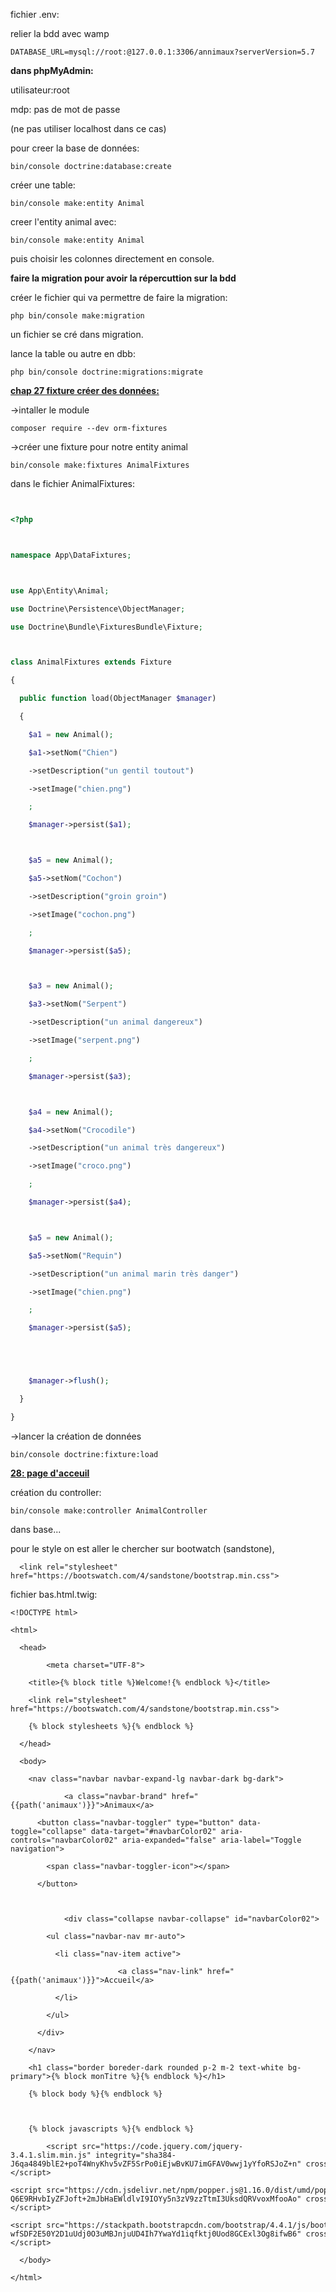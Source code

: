 

fichier .env:

relier la bdd avec wamp

```
DATABASE_URL=mysql://root:@127.0.0.1:3306/annimaux?serverVersion=5.7
```

**dans phpMyAdmin:**

utilisateur:root

mdp: pas de mot de passe

(ne pas utiliser localhost dans ce cas)

pour creer la base de données:

```
bin/console doctrine:database:create
```



créer une table:

```
bin/console make:entity Animal
```

creer l'entity animal avec:

```
bin/console make:entity Animal
```

puis choisir les colonnes directement en console.



**faire la migration pour avoir la répercuttion sur la bdd**

créer le fichier qui va permettre de faire la migration:

```
php bin/console make:migration
```

un fichier se cré dans migration.



lance la table ou autre en dbb:

```
php bin/console doctrine:migrations:migrate
```



**<u>chap 27 fixture créer des données:</u>**

->intaller le module

```
composer require --dev orm-fixtures
```

->créer une fixture pour notre entity animal

```
bin/console make:fixtures AnimalFixtures
```

dans le fichier AnimalFixtures:

```php


<?php



namespace App\DataFixtures;



use App\Entity\Animal;

use Doctrine\Persistence\ObjectManager;

use Doctrine\Bundle\FixturesBundle\Fixture;



class AnimalFixtures extends Fixture

{

  public function load(ObjectManager $manager)

  {

​    $a1 = new Animal();

​    $a1->setNom("Chien")

​    ->setDescription("un gentil toutout")

​    ->setImage("chien.png")

​    ;

​    $manager->persist($a1);



​    $a5 = new Animal();

​    $a5->setNom("Cochon")

​    ->setDescription("groin groin")

​    ->setImage("cochon.png")

​    ;

​    $manager->persist($a5);



​    $a3 = new Animal();

​    $a3->setNom("Serpent")

​    ->setDescription("un animal dangereux")

​    ->setImage("serpent.png")

​    ;

​    $manager->persist($a3);



​    $a4 = new Animal();

​    $a4->setNom("Crocodile")

​    ->setDescription("un animal très dangereux")

​    ->setImage("croco.png")

​    ;

​    $manager->persist($a4);



​    $a5 = new Animal();

​    $a5->setNom("Requin")

​    ->setDescription("un animal marin très danger")

​    ->setImage("chien.png")

​    ;

​    $manager->persist($a5);





​    $manager->flush();

  }

}


```



->lancer la création de données

```
bin/console doctrine:fixture:load
```

**<u>28: page d'acceuil</u>**

création du controller:

```
bin/console make:controller AnimalController
```

dans base...

  pour le style on est aller le chercher sur bootwatch (sandstone), 

```
  <link rel="stylesheet" href="https://bootswatch.com/4/sandstone/bootstrap.min.css">
```



fichier bas.html.twig:

```twig
<!DOCTYPE html>

<html>

  <head>

        <meta charset="UTF-8">

​    <title>{% block title %}Welcome!{% endblock %}</title>

​    <link rel="stylesheet" href="https://bootswatch.com/4/sandstone/bootstrap.min.css">

​    {% block stylesheets %}{% endblock %}

  </head>

  <body>

​    <nav class="navbar navbar-expand-lg navbar-dark bg-dark">

            <a class="navbar-brand" href="{{path('animaux')}}">Animaux</a>

​      <button class="navbar-toggler" type="button" data-toggle="collapse" data-target="#navbarColor02" aria-controls="navbarColor02" aria-expanded="false" aria-label="Toggle navigation">

​        <span class="navbar-toggler-icon"></span>

​      </button>



            <div class="collapse navbar-collapse" id="navbarColor02">

​        <ul class="navbar-nav mr-auto">

​          <li class="nav-item active">

                        <a class="nav-link" href="{{path('animaux')}}">Accueil</a>

​          </li>

​        </ul>

​      </div>

​    </nav>

​    <h1 class="border boreder-dark rounded p-2 m-2 text-white bg-primary">{% block monTitre %}{% endblock %}</h1>

​    {% block body %}{% endblock %}

​    

​    {% block javascripts %}{% endblock %}

        <script src="https://code.jquery.com/jquery-3.4.1.slim.min.js" integrity="sha384-J6qa4849blE2+poT4WnyKhv5vZF5SrPo0iEjwBvKU7imGFAV0wwj1yYfoRSJoZ+n" crossorigin="anonymous"></script>

<script src="https://cdn.jsdelivr.net/npm/popper.js@1.16.0/dist/umd/popper.min.js" integrity="sha384-Q6E9RHvbIyZFJoft+2mJbHaEWldlvI9IOYy5n3zV9zzTtmI3UksdQRVvoxMfooAo" crossorigin="anonymous"></script>

<script src="https://stackpath.bootstrapcdn.com/bootstrap/4.4.1/js/bootstrap.min.js" integrity="sha384-wfSDF2E50Y2D1uUdj0O3uMBJnjuUD4Ih7YwaYd1iqfktj0Uod8GCExl3Og8ifwB6" crossorigin="anonymous"></script>

  </body>

</html>
```

